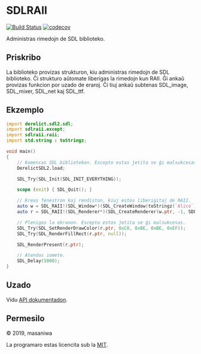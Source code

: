 # SDLRAII

[![Build Status](https://travis-ci.com/masaniwasdp/SDLRAII.svg?branch=master)](https://travis-ci.com/github/masaniwasdp/SDLRAII)
[![codecov](https://codecov.io/gh/masaniwasdp/SDLRAII/branch/master/graph/badge.svg)](https://codecov.io/gh/masaniwasdp/SDLRAII)

Administras rimedojn de SDL biblioteko.

## Priskribo

La biblioteko provizas strukturon, kiu administras rimedojn de SDL biblioteko.
Ĉi strukturo aŭtomate liberigas la rimedojn kun RAII.
Ĝi ankaŭ provizas funkcion por uzado de eraroj.
Ĉi tiuj ankaŭ subtenas SDL_image, SDL_mixer, SDL_net kaj SDL_ttf.

## Ekzemplo

``` d
import derelict.sdl2.sdl;
import sdlraii.except;
import sdlraii.raii;
import std.string : toStringz;

void main()
{
    // Komencas SDL bibliotekon. Escepto estas ĵetita se ĝi malsukcesas.
    DerelictSDL2.load;

    SDL_Try(SDL_Init(SDL_INIT_EVERYTHING));

    scope (exit) { SDL_Quit(); }

    // Kreas fenestron kaj rendiston, kiuj estos liberigitaj de RAII.
    auto w = SDL_RAII!(SDL_Window*)(SDL_CreateWindow(toStringz(`Alice`), 0, 0, 77, 16, SDL_WINDOW_SHOWN));
    auto r = SDL_RAII!(SDL_Renderer*)(SDL_CreateRenderer(w.ptr, -1, SDL_RENDERER_ACCELERATED));

    // Plenigas la ekranon. Escepto estos ĵetita se ĝi malsukcesas.
    SDL_Try(SDL_SetRenderDrawColor(r.ptr, 0xC0, 0xBE, 0xBE, 0xEF));
    SDL_Try(SDL_RenderFillRect(r.ptr, null));

    SDL_RenderPresent(r.ptr);

    // Atendas iomete.
    SDL_Delay(5000);
}
```

## Uzado

Vidu [API dokumentadon](https://masaniwasdp.github.io/SDLRAII/sdlraii).

## Permesilo

© 2019, masaniwa

La programaro estas licencita sub la [MIT](https://github.com/masaniwasdp/SDLRAII/blob/master/LICENCE).
